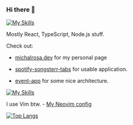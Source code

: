 ### Hi there 👋
[![My Skills](https://skillicons.dev/icons?i=react,nodejs,typescript)](https://skillicons.dev)

Mostly React, TypeScript, Node.js stuff.

Check out:
- [michalrosa.dev](https://michalrosa.dev/) for my personal page

- [spotify-songsterr-tabs](https://github.com/MichalRsa/spotify-songsterr-tabs) for usable application.

- [event-app](https://github.com/MichalRsa/event-app) for some nice architecture.



[![My Skills](https://skillicons.dev/icons?i=neovim)](https://skillicons.dev)

I use Vim btw. - [My Neovim config](https://github.com/MichalRsa/neovim-config)


[![Top Langs](https://github-readme-stats.vercel.app/api/top-langs/?username=MichalRsa)](https://github.com/anuraghazra/github-readme-stats)


<!--
**MichalRsa/MichalRsa** is a ✨ _special_ ✨ repository because its `README.md` (this file) appears on your GitHub profile.

Here are some ideas to get you started:

- 🔭 I’m currently working on ...
- 🌱 I’m currently learning ...
- 👯 I’m looking to collaborate on ...
- 🤔 I’m looking for help with ...
- 💬 Ask me about ...
- 📫 How to reach me: ...
- 😄 Pronouns: ...
- ⚡ Fun fact: ...
-->

